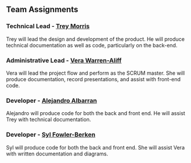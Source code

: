 ## Team Assignments

### Technical Lead - [Trey Morris](trey_morris-résumé.md)

Trey will lead the design and development of the product. He will produce technical documentation as well as code, particularly on the back-end.

### Administrative Lead - [Vera Warren-Aliff](vera_warren_aliff-résumé.md)

Vera will lead the project flow and perform as the SCRUM master. She will produce documentation, record presentations, and assist with front-end code.

### Developer - [Alejandro Albarran](alejandro_albarran-résumé.md)

Alejandro will produce code for both the back and front end. He will assist Trey with technical documentation.

### Developer - [Syl Fowler-Berken](syl_fowler_berken-résumé.md)

Syl will produce code for both the back and front end. She will assist Vera with written documentation and diagrams.
